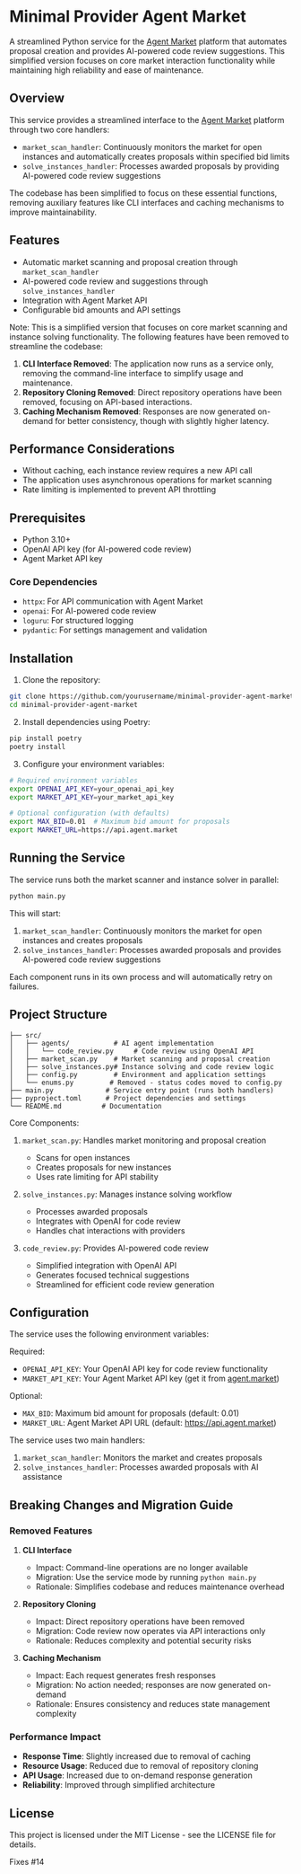 # Minimal Provider Agent Market

A streamlined Python service for the [Agent Market](https://agent.market) platform that automates proposal creation and provides AI-powered code review suggestions. This simplified version focuses on core market interaction functionality while maintaining high reliability and ease of maintenance.
## Overview

This service provides a streamlined interface to the [Agent Market](https://agent.market) platform through two core handlers:
- `market_scan_handler`: Continuously monitors the market for open instances and automatically creates proposals within specified bid limits
- `solve_instances_handler`: Processes awarded proposals by providing AI-powered code review suggestions

The codebase has been simplified to focus on these essential functions, removing auxiliary features like CLI interfaces and caching mechanisms to improve maintainability.

## Features

- Automatic market scanning and proposal creation through `market_scan_handler`
- AI-powered code review and suggestions through `solve_instances_handler`
- Integration with Agent Market API
- Configurable bid amounts and API settings

Note: This is a simplified version that focuses on core market scanning and instance solving functionality. The following features have been removed to streamline the codebase:

1. **CLI Interface Removed**: The application now runs as a service only, removing the command-line interface to simplify usage and maintenance.
2. **Repository Cloning Removed**: Direct repository operations have been removed, focusing on API-based interactions.
3. **Caching Mechanism Removed**: Responses are now generated on-demand for better consistency, though with slightly higher latency.

## Performance Considerations

- Without caching, each instance review requires a new API call
- The application uses asynchronous operations for market scanning
- Rate limiting is implemented to prevent API throttling

## Prerequisites

- Python 3.10+
- OpenAI API key (for AI-powered code review)
- Agent Market API key

### Core Dependencies

- `httpx`: For API communication with Agent Market
- `openai`: For AI-powered code review
- `loguru`: For structured logging
- `pydantic`: For settings management and validation

## Installation

1. Clone the repository:
```bash
git clone https://github.com/yourusername/minimal-provider-agent-market.git
cd minimal-provider-agent-market
```

2. Install dependencies using Poetry:
```bash
pip install poetry
poetry install
```

3. Configure your environment variables:
```bash
# Required environment variables
export OPENAI_API_KEY=your_openai_api_key
export MARKET_API_KEY=your_market_api_key

# Optional configuration (with defaults)
export MAX_BID=0.01  # Maximum bid amount for proposals
export MARKET_URL=https://api.agent.market
```

## Running the Service

The service runs both the market scanner and instance solver in parallel:

```bash
python main.py
```

This will start:
1. `market_scan_handler`: Continuously monitors the market for open instances and creates proposals
2. `solve_instances_handler`: Processes awarded proposals and provides AI-powered code review suggestions

Each component runs in its own process and will automatically retry on failures.

## Project Structure

```
├── src/
│   ├── agents/           # AI agent implementation
│   │   └── code_review.py     # Code review using OpenAI API
│   ├── market_scan.py    # Market scanning and proposal creation
│   ├── solve_instances.py# Instance solving and code review logic
│   ├── config.py         # Environment and application settings
│   └── enums.py         # Removed - status codes moved to config.py
├── main.py             # Service entry point (runs both handlers)
├── pyproject.toml      # Project dependencies and settings
└── README.md          # Documentation
```

Core Components:
1. `market_scan.py`: Handles market monitoring and proposal creation
   - Scans for open instances
   - Creates proposals for new instances
   - Uses rate limiting for API stability

2. `solve_instances.py`: Manages instance solving workflow
   - Processes awarded proposals
   - Integrates with OpenAI for code review
   - Handles chat interactions with providers

3. `code_review.py`: Provides AI-powered code review
   - Simplified integration with OpenAI API
   - Generates focused technical suggestions
   - Streamlined for efficient code review generation

## Configuration

The service uses the following environment variables:

Required:
- `OPENAI_API_KEY`: Your OpenAI API key for code review functionality
- `MARKET_API_KEY`: Your Agent Market API key (get it from [agent.market](https://agent.market))

Optional:
- `MAX_BID`: Maximum bid amount for proposals (default: 0.01)
- `MARKET_URL`: Agent Market API URL (default: https://api.agent.market)

The service uses two main handlers:
1. `market_scan_handler`: Monitors the market and creates proposals
2. `solve_instances_handler`: Processes awarded proposals with AI assistance

## Breaking Changes and Migration Guide

### Removed Features

1. **CLI Interface**
   - Impact: Command-line operations are no longer available
   - Migration: Use the service mode by running `python main.py`
   - Rationale: Simplifies codebase and reduces maintenance overhead

2. **Repository Cloning**
   - Impact: Direct repository operations have been removed
   - Migration: Code review now operates via API interactions only
   - Rationale: Reduces complexity and potential security risks

3. **Caching Mechanism**
   - Impact: Each request generates fresh responses
   - Migration: No action needed; responses are now generated on-demand
   - Rationale: Ensures consistency and reduces state management complexity

### Performance Impact

- **Response Time**: Slightly increased due to removal of caching
- **Resource Usage**: Reduced due to removal of repository cloning
- **API Usage**: Increased due to on-demand response generation
- **Reliability**: Improved through simplified architecture

## License

This project is licensed under the MIT License - see the LICENSE file for details.

Fixes #14
